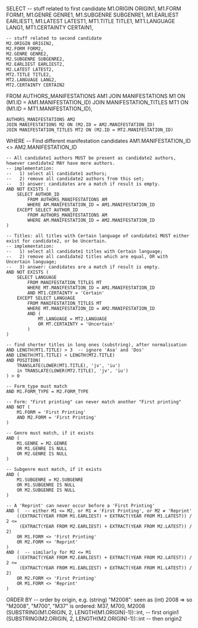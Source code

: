 SELECT
    -- stuff related to first candidate
    M1.ORIGIN ORIGIN1,
    M1.FORM FORM1,
    M1.GENRE GENRE1,
    M1.SUBGENRE SUBGENRE1,
    M1.EARLIEST EARLIEST1,
    M1.LATEST LATEST1,
    MT1.TITLE TITLE1,
    MT1.LANGUAGE LANG1,
    MT1.CERTAINTY CERTAIN1,

    -- stuff related to second candidate
    M2.ORIGIN ORIGIN2,
    M2.FORM FORM2,
    M2.GENRE GENRE2,
    M2.SUBGENRE SUBGENRE2,
    M2.EARLIEST EARLIEST2,
    M2.LATEST LATEST2,
    MT2.TITLE TITLE2,
    MT2.LANGUAGE LANG2,
    MT2.CERTAINTY CERTAIN2

FROM
    AUTHORS_MANIFESTATIONS AM1
    JOIN MANIFESTATIONS M1 ON (M1.ID = AM1.MANIFESTATION_ID)
    JOIN MANIFESTATION_TITLES MT1 ON (M1.ID = MT1.MANIFESTATION_ID),

    AUTHORS_MANIFESTATIONS AM2
    JOIN MANIFESTATIONS M2 ON (M2.ID = AM2.MANIFESTATION_ID)
    JOIN MANIFESTATION_TITLES MT2 ON (M2.ID = MT2.MANIFESTATION_ID)

WHERE
    -- Find different manifestation candidates
    AM1.MANIFESTATION_ID <> AM2.MANIFESTATION_ID

    -- All candidate1 authors MUST be present as candidate2 authors, however candidate2 MAY have more authors.
    -- implementation:
    --   1) select all candidate1 authors;
    --   2) remove all candidate2 authors from this set;
    --   3) answer: candidates are a match if result is empty.
    AND NOT EXISTS (
        SELECT AUTHOR_ID
            FROM AUTHORS_MANIFESTATIONS AM
            WHERE AM.MANIFESTATION_ID = AM1.MANIFESTATION_ID
        EXCEPT SELECT AUTHOR_ID
            FROM AUTHORS_MANIFESTATIONS AM
            WHERE AM.MANIFESTATION_ID = AM2.MANIFESTATION_ID
    )

    -- Titles: all titles with Certain language of candidate1 MUST either exist for candidate2, or be Uncertain.
    -- implementation:
    --   1) select all candidate1 titles with Certain language;
    --   2) remove all candidate2 titles which are equal, OR with Uncertain language;
    --   3) answer: candidates are a match if result is empty.
    AND NOT EXISTS (
        SELECT LANGUAGE
            FROM MANIFESTATION_TITLES MT
            WHERE MT.MANIFESTATION_ID = AM1.MANIFESTATION_ID
            AND MT1.CERTAINTY = 'Certain'
        EXCEPT SELECT LANGUAGE
            FROM MANIFESTATION_TITLES MT
            WHERE MT.MANIFESTATION_ID = AM2.MANIFESTATION_ID
            AND (
                MT.LANGUAGE = MT2.LANGUAGE
                OR MT.CERTAINTY = 'Uncertain'
            )
    )

    -- find shorter titles in long ones (substring), after normalisation
    AND LENGTH(MT1.TITLE) > 3  -- ignore 'Asa' and 'Dos'
    AND LENGTH(MT1.TITLE) < LENGTH(MT2.TITLE)
    AND POSITION(
        TRANSLATE(LOWER(MT1.TITLE), 'jv', 'iu')
        in TRANSLATE(LOWER(MT2.TITLE), 'jv', 'iu')
    ) > 0

    -- Form_type must match
    AND M1.FORM_TYPE = M2.FORM_TYPE

    -- Form: "First printing" can never match another "First printing"
    AND NOT (
        M1.FORM = 'First Printing'
        AND M2.FORM = 'First Printing'
    )

    -- Genre must match, if it exists
    AND (
        M1.GENRE = M2.GENRE
        OR M1.GENRE IS NULL
        OR M2.GENRE IS NULL
    )

    -- Subgenre must match, if it exists
    AND (
        M1.SUBGENRE = M2.SUBGENRE
        OR M1.SUBGENRE IS NULL
        OR M2.SUBGENRE IS NULL
    )

    -- A 'Reprint' can never occur before a 'First Printing'
    AND (  -- either M1 <= M2, or M1 ≠ 'First Printing', or M2 ≠ 'Reprint'
        ((EXTRACT(YEAR FROM M1.EARLIEST) + EXTRACT(YEAR FROM M1.LATEST)) / 2 <=
         (EXTRACT(YEAR FROM M2.EARLIEST) + EXTRACT(YEAR FROM M2.LATEST)) / 2)
        OR M1.FORM <> 'First Printing'
        OR M2.FORM <> 'Reprint'
    )
    AND (  -- similarly for M2 <= M1
        ((EXTRACT(YEAR FROM M2.EARLIEST) + EXTRACT(YEAR FROM M2.LATEST)) / 2 <=
         (EXTRACT(YEAR FROM M1.EARLIEST) + EXTRACT(YEAR FROM M1.LATEST)) / 2)
        OR M2.FORM <> 'First Printing'
        OR M1.FORM <> 'Reprint'
    )

ORDER BY
    -- order by origin, e.g. (string) "M2008": seen as (int) 2008 => so "M2008", "M700", "M37" is ordered: M37, M700, M2008
    (SUBSTRING(M1.ORIGIN, 2, LENGTH(M1.ORIGIN)-1))::int,  -- first origin1
    (SUBSTRING(M2.ORIGIN, 2, LENGTH(M2.ORIGIN)-1))::int   -- then origin2
